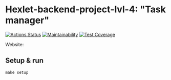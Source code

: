 # Hexlet-backend-project-lvl-4: "Task manager"

[![Actions Status](https://github.com/eKulshan/backend-project-lvl4/workflows/hexlet-check/badge.svg)](https://github.com/eKulshan/backend-project-lvl4/actions)
[![Maintainability](https://api.codeclimate.com/v1/badges/6c4ae5e96da8853b2c6e/maintainability)](https://codeclimate.com/github/eKulshan/backend-project-lvl4/maintainability)
[![Test Coverage](https://api.codeclimate.com/v1/badges/6c4ae5e96da8853b2c6e/test_coverage)](https://codeclimate.com/github/eKulshan/backend-project-lvl4/test_coverage)

Website: 

## Setup & run

    make setup
